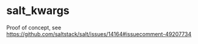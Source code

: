 salt_kwargs
===========

Proof of concept, see https://github.com/saltstack/salt/issues/14164#issuecomment-49207734
